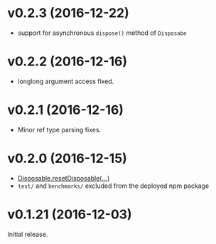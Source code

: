 # v0.2.3 (2016-12-22)

- support for asynchronous `dispose()` method of `Disposabe`

# v0.2.2 (2016-12-16)

- longlong argument access fixed.

# v0.2.1 (2016-12-16)

- Minor ref type parsing fixes.

# v0.2.0 (2016-12-15)

- [Disposable.resetDisposable(...)](https://github.com/cmake-js/fastcall#disposable)
- `test/` and `benchmarks/` excluded from the deployed npm package

# v0.1.21 (2016-12-03)

Initial release.
